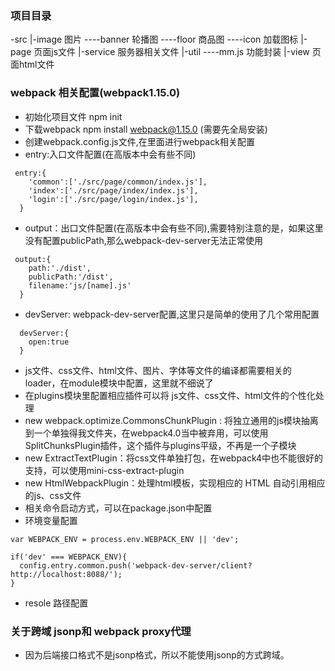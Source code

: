 ### 项目目录
-src
|-image 图片
----banner 轮播图
----floor 商品图
----icon 加载图标
|-page 页面js文件
|-service 服务器相关文件
|-util
----mm.js 功能封装
|-view 页面html文件

### webpack 相关配置(webpack1.15.0)
- 初始化项目文件 npm init
- 下载webpack npm install webpack@1.15.0 (需要先全局安装)
- 创建webpack.config.js文件,在里面进行webpack相关配置
- entry:入口文件配置(在高版本中会有些不同)
```
 entry:{
    'common':['./src/page/common/index.js'],
    'index':['./src/page/index/index.js'],
    'login':['./src/page/login/index.js'],
  }
```
- output：出口文件配置(在高版本中会有些不同),需要特别注意的是，如果这里没有配置publicPath,那么webpack-dev-server无法正常使用
```
 output:{
    path:'./dist',
    publicPath:'/dist',
    filename:'js/[name].js'
  }
```
- devServer: webpack-dev-server配置,这里只是简单的使用了几个常用配置
```
  devServer:{
    open:true
  }
```
- js文件、css文件、html文件、图片、字体等文件的编译都需要相关的loader，在module模块中配置，这里就不细说了
- 在plugins模块里配置相应插件可以将 js文件、css文件、html文件的个性化处理
- new webpack.optimize.CommonsChunkPlugin : 将独立通用的js模块抽离到一个单独得我文件夹，在webpack4.0当中被弃用，可以使用SplitChunksPlugin插件，这个插件与plugins平级，不再是一个子模块
- new ExtractTextPlugin：将css文件单独打包，在webpack4中也不能很好的支持，可以使用mini-css-extract-plugin
-  new HtmlWebpackPlugin：处理html模板，实现相应的 HTML 自动引用相应的js、css文件
-  相关命令启动方式，可以在package.json中配置
-  环境变量配置
```
var WEBPACK_ENV = process.env.WEBPACK_ENV || 'dev';

if('dev' === WEBPACK_ENV){
  config.entry.common.push('webpack-dev-server/client?http://localhost:8088/');
}
```
- resole 路径配置

### 关于跨域 jsonp和 webpack proxy代理
- 因为后端接口格式不是jsonp格式，所以不能使用jsonp的方式跨域。